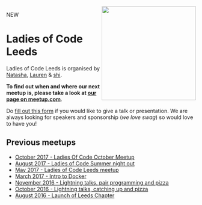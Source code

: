 <img align="right" width="250px" src="https://cloud.githubusercontent.com/assets/8995723/12703902/58324a9e-c846-11e5-9f8f-49326881efaf.gif"/>

NEW

# Ladies of Code Leeds


Ladies of Code Leeds is organised by [Natasha](https://twitter.com/unharmonic), [Lauren](https://twitter.com/lori_lew) & [shi](https://twitter.com/shi).

**To find out when and where our next meetup is, please take a look at [our page on meetup.com](https://www.meetup.com/Ladies-of-Code-Leeds/)**.


Do [fill out this form](https://goo.gl/forms/AhdVtBRywo0NiYyq2) if you would like to give a talk or presentation. We are always looking for speakers and sponsorship (_we love swag_) so would love to have you!


## Previous meetups
+ [October 2017 - Ladies Of Code October Meetup](/meetups/2017-october)
+ [August 2017 - Ladies of Code Summer night out](https://www.meetup.com/Ladies-of-Code-Leeds/events/242005894/)
+ [May 2017 - Ladies of Code Leeds meetup](/meetups/2017-may)
+ [March 2017 - Intro to Docker](/meetups/2017-march)
+ [November 2016 - Lightning talks, pair programming and pizza](/meetups/2016-november)
+ [October 2016 - Lightning talks, catching up and pizza](/meetups/2016-october)
+ [August 2016 - Launch of Leeds Chapter](/meetups/2016-august)
